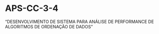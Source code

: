 # APS-CC-3-4
“DESENVOLVIMENTO DE SISTEMA PARA ANÁLISE DE PERFORMANCE DE  ALGORITMOS DE ORDENAÇÃO DE DADOS”
